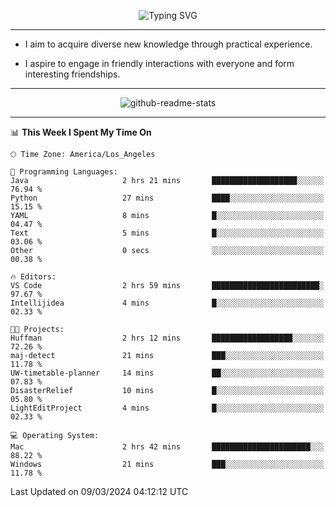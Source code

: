 <p align="center">
  <img src="https://readme-typing-svg.demolab.com?font=Fira+Code&weight=500&size=32&duration=2500&pause=1600&center=true&vCenter=true&random=false&width=1024&height=64&lines=Hi+there+%F0%9F%91%8B;I'm+delighted+you+could+make+it+here+%F0%9F%8E%89;I'm+Harry%2C+a+college+student+still+finding+my+way" alt="Typing SVG" />
</p>


---


- I aim to acquire diverse new knowledge through practical experience.

- I aspire to engage in friendly interactions with everyone and form interesting friendships.


---


<p align="center">
  <img src="https://github-readme-stats.vercel.app/api?username=Harry-Jing&show_icons=true" alt="github-readme-stats"/>
</p>


---

<!--START_SECTION:waka-->
📊 **This Week I Spent My Time On** 

```text
🕑︎ Time Zone: America/Los_Angeles

💬 Programming Languages: 
Java                     2 hrs 21 mins       ███████████████████░░░░░░   76.94 % 
Python                   27 mins             ████░░░░░░░░░░░░░░░░░░░░░   15.15 % 
YAML                     8 mins              █░░░░░░░░░░░░░░░░░░░░░░░░   04.47 % 
Text                     5 mins              █░░░░░░░░░░░░░░░░░░░░░░░░   03.06 % 
Other                    0 secs              ░░░░░░░░░░░░░░░░░░░░░░░░░   00.38 % 

🔥 Editors: 
VS Code                  2 hrs 59 mins       ████████████████████████░   97.67 % 
Intellijidea             4 mins              █░░░░░░░░░░░░░░░░░░░░░░░░   02.33 % 

🐱‍💻 Projects: 
Huffman                  2 hrs 12 mins       ██████████████████░░░░░░░   72.26 % 
maj-detect               21 mins             ███░░░░░░░░░░░░░░░░░░░░░░   11.78 % 
UW-timetable-planner     14 mins             ██░░░░░░░░░░░░░░░░░░░░░░░   07.83 % 
DisasterRelief           10 mins             █░░░░░░░░░░░░░░░░░░░░░░░░   05.80 % 
LightEditProject         4 mins              █░░░░░░░░░░░░░░░░░░░░░░░░   02.33 % 

💻 Operating System: 
Mac                      2 hrs 42 mins       ██████████████████████░░░   88.22 % 
Windows                  21 mins             ███░░░░░░░░░░░░░░░░░░░░░░   11.78 % 
```


 Last Updated on 09/03/2024 04:12:12 UTC
<!--END_SECTION:waka-->
